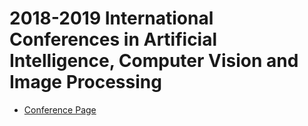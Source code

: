# 2018-2019 International Conferences in Artificial Intelligence, Computer Vision and Image Processing
* [Conference Page](https://jackietseng.github.io/conference_call_for_paper/2018-2019-conferences.html)
